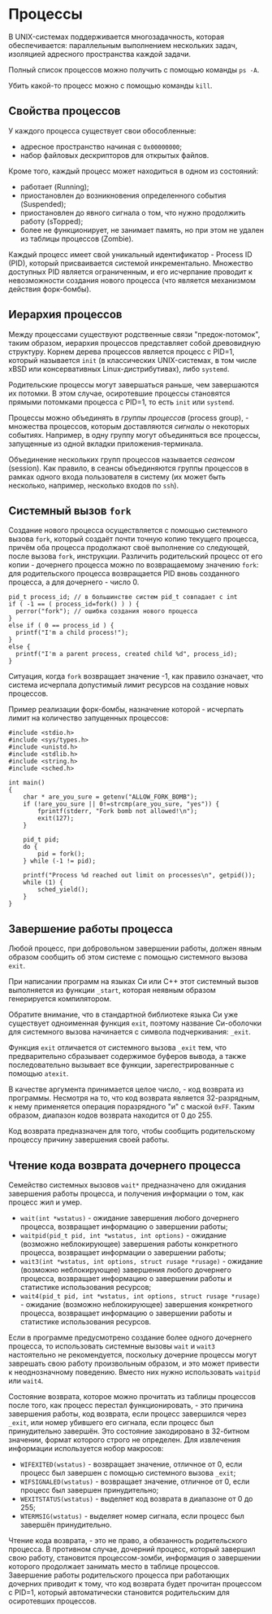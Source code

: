 # Процессы

В UNIX-системах поддерживается многозадачность, которая обеспечивается: параллельным выполнением нескольких задач, изоляцией адресного пространства каждой задачи.

Полный список процессов можно получить с помощью команды `ps -A`.

Убить какой-то процесс можно с помощью команды `kill`.

## Свойства процессов

У каждого процесса существует свои обособленные:
 * адресное пространство начиная с `0x00000000`;
 * набор файловых дескрипторов для открытых файлов.

Кроме того, каждый процесс может находиться в одном из состояний:
 * работает (Running);
 * приостановлен до возникновения определенного события (Suspended);
 * приостановлен до явного сигнала о том, что нужно продолжить работу (sTopped);
 * более не функционирует, не занимает память, но при этом не удален из таблицы процессов (Zombie).

Каждый процесс имеет свой уникальный идентификатор - Process ID (PID), который присваивается системой инкрементально. Множество доступных PID является ограниченным, и его исчерпание проводит к невозможности создания нового процесса (что является механизмом действия форк-бомбы).

## Иерархия процессов

Между процессами существуют родственные связи "предок-потомок", таким образом, иерархия процессов представляет собой древовидную структуру. Корнем дерева процессов является процесс с PID=1, который называется `init` (в классических UNIX-системах, в том числе xBSD или консервативных Linux-дистрибутивах), либо `systemd`.

Родительские процессы могут завершаться раньше, чем завершаются их потомки. В этом случае, осиротевшие процессы становятся прямыми потомками процесса с PID=1, то есть `init` или `systemd`.

Процессы можно объединять в *группы процессов* (process group), - множества процессов, которым доставляются *сигналы* о некоторых событиях. Например, в одну группу могут объединяться все процессы, запущенные из одной вкладки приложения-терминала.

Объединение нескольких групп процессов называется *сеансом* (session). Как правило, в сеансы объединяются группы процессов в рамках одного входа пользователя в систему (их может быть несколько, например, несколько входов по `ssh`).

## Системный вызов `fork`

Создание нового процесса осуществляется с помощью системного вызова `fork`, который создаёт почти точную копию текущего процесса, причём оба процесса продолжают своё выполнение со следующей, после вызова `fork`, инструкции. Различить родительский процесс от его копии - дочернего процесса можно по возвращаемому значению `fork`: для родительского процесса возвращается PID вновь созданного процесса, а для дочернего - число 0.

```
pid_t process_id; // в большинстве систем pid_t совпадает с int
if ( -1 == ( process_id=fork() ) ) {
  perror("fork"); // ошибка создания нового процесса
}
else if ( 0 == process_id ) {
  printf("I'm a child process!");
}
else {
  printf("I'm a parent process, created child %d", process_id);
}
```

Ситуация, когда `fork` возвращает значение -1, как правило означает, что система исчерпала допустимый лимит ресурсов на создание новых процессов.

Пример реализации форк-бомбы, назначение которой - исчерпать лимит на количество запущенных процессов:

```
#include <stdio.h>
#include <sys/types.h>
#include <unistd.h>
#include <stdlib.h>
#include <string.h>
#include <sched.h>

int main()
{
    char * are_you_sure = getenv("ALLOW_FORK_BOMB");
    if (!are_you_sure || 0!=strcmp(are_you_sure, "yes")) {
        fprintf(stderr, "Fork bomb not allowed!\n");
        exit(127);
    }

    pid_t pid;
    do {
        pid = fork();
    } while (-1 != pid);

    printf("Process %d reached out limit on processes\n", getpid());
    while (1) {
        sched_yield();
    }
}
```

## Завершение работы процесса

Любой процесс, при добровольном завершении работы, должен явным образом сообщить об этом системе с помощью системного вызова `exit`.

При написании программ на языках Си или С++ этот системный вызов выполняется из функции `_start`, которая неявным образом генерируется компилятором.

Обратите внимание, что в стандартной библиотеке языка Си уже существует одноименная функция `exit`, поэтому название Си-оболочки для системного вызова начинается с символа подчеркивания: `_exit`.

Функция `exit` отличается от системного вызова `_exit` тем, что предварительно сбразывает содержимое буферов вывода, а также последовательно вызывает все функции, зарегестрированные с помощью `atexit`.

В качестве аргумента принимается целое число, - код возврата из программы. Несмотря на то, что код возврата является 32-разрядным, к нему применяется операция поразрядного "и" с маской `0xFF`. Таким образом, диапазон кодов возврата находится от 0 до 255.

Код возврата предназначен для того, чтобы сообщить родительскому процессу причину завершения своей работы.

## Чтение кода возврата дочернего процесса

Семейство системных вызовов `wait*` предназначено для ожидания завершения работы процесса, и получения информации о том, как процесс жил и умер.

 * `wait(int *wstatus)` - ожидание завершения любого дочернего процесса, возвращает информацию о завершении работы;
 * `waitpid(pid_t pid, int *wstatus, int options)` - ожидание (возможно неблокирующее) завершения работы конкретного процесса, возвращает информации о завершении работы;
 * `wait3(int *wstatus, int options, struct rusage *rusage)` - ожидание (возможно неблокирующее) завершения любого дочернего процесса, возвращает информацию о завершении работы и статистике использования ресурсов;
 * `wait4(pid_t pid, int *wstatus, int options, struct rusage *rusage)` - ожидание (возможно неблокирующее) завершения конкретного процесса, возвращает информацию о завершении работы и статистике использования ресурсов.

Если в программе предусмотрено создание более одного дочернего процесса, то использовать системные вызовы `wait` и `wait3` настоятельно не рекомендуется, поскольку дочерние процессы могут заврешать свою работу произвольным образом, и это может привести к неоднозначному поведению. Вместо них нужно использовать `waitpid` или `wait4`.

Состояние возврата, которое можно прочитать из таблицы процессов после того, как процесс перестал функционировать, - это причина завершения работы, код возврата, если процесс завершился через `_exit`, или номер убившего его сигнала, если процесс был принудительно завершён. Это состояние закодировано в 32-битном значении, формат которого строго не определен. Для извлечения информации используется нобор макросов:
 * `WIFEXITED(wstatus)` - возвращает значение, отличное от 0, если процесс был завершен с помощью системного вызова `_exit`;
 * `WIFSIGNALED(wstatus)` - возвращает значение, отличное от 0, если процесс был завершен принудительно;
 * `WEXITSTATUS(wstatus)` - выделяет код возврата в диапазоне от 0 до 255;
 * `WTERMSIG(wstatus)` - выделяет номер сигнала, если процесс был завершён принудительно.

Чтение кода возврата, - это не право, а обязанность родительского процесса. В противном случае, дочерний процесс, который завершил свою работу, становится процессом-зомби, информация о завершении которого продолжает занимать место в таблице процессов. Завершение работы родительского процесса при работающих дочерних приводит к тому, что код возврата будет прочитан процессом с PID=1, который автоматически становится родительским для осиротевших процессов.
